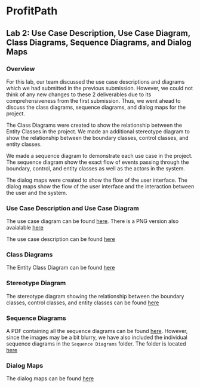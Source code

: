 # ProfitPath
## Lab 2: Use Case Description, Use Case Diagram, Class Diagrams, Sequence Diagrams, and Dialog Maps

### Overview
For this lab, our team discussed the use case descriptions and diagrams which we had submitted in the previous submission. However, we could not think of any new changes to these 2 deliverables due to its comprehensiveness from the first submission. Thus, we went ahead to discuss the class diagrams, sequence diagrams, and dialog maps for the project. 

The Class Diagrams were created to show the relationship between the Entity Classes in the project. We made an additional stereotype diagram to show the relationship between the boundary classes, control classes, and entity classes.

We made a sequence diagram to demonstrate each use case in the project. The sequence diagram show the exact flow of events passing through the boundary, control, and entity classes as well as the actors in the system.

The dialog maps were created to show the flow of the user interface. The dialog maps show the flow of the user interface and the interaction between the user and the system.

### Use Case Description and Use Case Diagram

The use case diagram can be found [here](./Use%20Case%20Diagram.pdf). There is a PNG version also avaialable [here](./Use%20Case%20Diagram%20PNG.png)

The use case description can be found [here](./Use%20Case%20Descriptions.pdf)

### Class Diagrams

The Entity Class Diagram can be found [here](./EntityClassDiagram.pdf)

### Stereotype Diagram

The stereotype diagram showing the relationship between the boundary classes, control classes, and entity classes can be found [here](./Stereotype%20Diagram.pdf)

### Sequence Diagrams

A PDF containing all the sequence diagrams can be found [here](./SequenceDiagrams.pdf). However, since the images may be a bit blurry, we have also included the individual sequence diagrams in the `Sequence Diagrams` folder. The folder is located [here](./Sequence%20Diagrams)

### Dialog Maps

The dialog maps can be found [here](./Dialog%20Map.pdf)